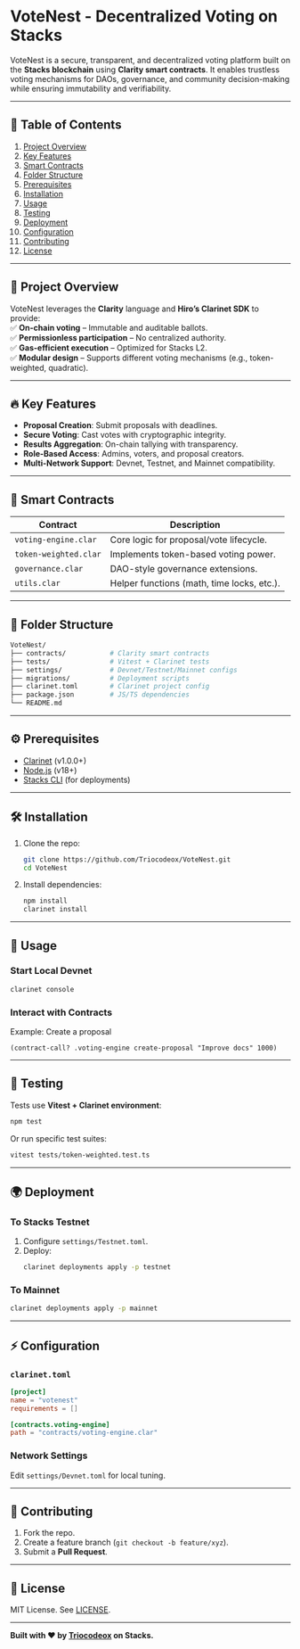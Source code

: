 # VoteNest - Decentralized Voting on Stacks  

VoteNest is a secure, transparent, and decentralized voting platform built on the **Stacks blockchain** using **Clarity smart contracts**. It enables trustless voting mechanisms for DAOs, governance, and community decision-making while ensuring immutability and verifiability.  

---

## 📌 Table of Contents  
1. [Project Overview](#-project-overview)  
2. [Key Features](#-key-features)  
3. [Smart Contracts](#-smart-contracts)  
4. [Folder Structure](#-folder-structure)  
5. [Prerequisites](#-prerequisites)  
6. [Installation](#-installation)  
7. [Usage](#-usage)  
8. [Testing](#-testing)  
9. [Deployment](#-deployment)  
10. [Configuration](#-configuration)  
11. [Contributing](#-contributing)  
12. [License](#-license)  

---

## 🌟 Project Overview  
VoteNest leverages the **Clarity** language and **Hiro’s Clarinet SDK** to provide:  
✅ **On-chain voting** – Immutable and auditable ballots.  
✅ **Permissionless participation** – No centralized authority.  
✅ **Gas-efficient execution** – Optimized for Stacks L2.  
✅ **Modular design** – Supports different voting mechanisms (e.g., token-weighted, quadratic).  

---

## 🔥 Key Features  
- **Proposal Creation**: Submit proposals with deadlines.  
- **Secure Voting**: Cast votes with cryptographic integrity.  
- **Results Aggregation**: On-chain tallying with transparency.  
- **Role-Based Access**: Admins, voters, and proposal creators.  
- **Multi-Network Support**: Devnet, Testnet, and Mainnet compatibility.  

---

## 📜 Smart Contracts  
| Contract | Description |  
|----------|-------------|  
| `voting-engine.clar` | Core logic for proposal/vote lifecycle. |  
| `token-weighted.clar` | Implements token-based voting power. |  
| `governance.clar` | DAO-style governance extensions. |  
| `utils.clar` | Helper functions (math, time locks, etc.). |  

---

## 📂 Folder Structure  
```bash
VoteNest/  
├── contracts/           # Clarity smart contracts  
├── tests/               # Vitest + Clarinet tests  
├── settings/            # Devnet/Testnet/Mainnet configs  
├── migrations/          # Deployment scripts  
├── clarinet.toml        # Clarinet project config  
├── package.json         # JS/TS dependencies  
└── README.md  
```

---

## ⚙️ Prerequisites  
- [Clarinet](https://github.com/hirosystems/clarinet) (v1.0.0+)  
- [Node.js](https://nodejs.org/) (v18+)  
- [Stacks CLI](https://docs.hiro.so/get-started/install) (for deployments)  

---

## 🛠 Installation  
1. Clone the repo:  
   ```bash
   git clone https://github.com/Triocodeox/VoteNest.git  
   cd VoteNest  
   ```
2. Install dependencies:  
   ```bash
   npm install  
   clarinet install  
   ```

---

## 🚀 Usage  
### Start Local Devnet  
```bash
clarinet console  
```

### Interact with Contracts  
Example: Create a proposal  
```clarity
(contract-call? .voting-engine create-proposal "Improve docs" 1000)  
```

---

## 🧪 Testing  
Tests use **Vitest + Clarinet environment**:  
```bash
npm test  
```  
Or run specific test suites:  
```bash
vitest tests/token-weighted.test.ts  
```

---

## 🌍 Deployment  
### To Stacks Testnet  
1. Configure `settings/Testnet.toml`.  
2. Deploy:  
   ```bash
   clarinet deployments apply -p testnet  
   ```

### To Mainnet  
```bash
clarinet deployments apply -p mainnet  
```

---

## ⚡️ Configuration  
### `clarinet.toml`  
```toml
[project]  
name = "votenest"  
requirements = []  

[contracts.voting-engine]  
path = "contracts/voting-engine.clar"  
```

### Network Settings  
Edit `settings/Devnet.toml` for local tuning.  

---

## 🤝 Contributing  
1. Fork the repo.  
2. Create a feature branch (`git checkout -b feature/xyz`).  
3. Submit a **Pull Request**.  

---

## 📜 License  
MIT License. See [LICENSE](LICENSE).  

---

**Built with ❤️ by [Triocodeox](https://github.com/Triocodeox) on Stacks.**  
